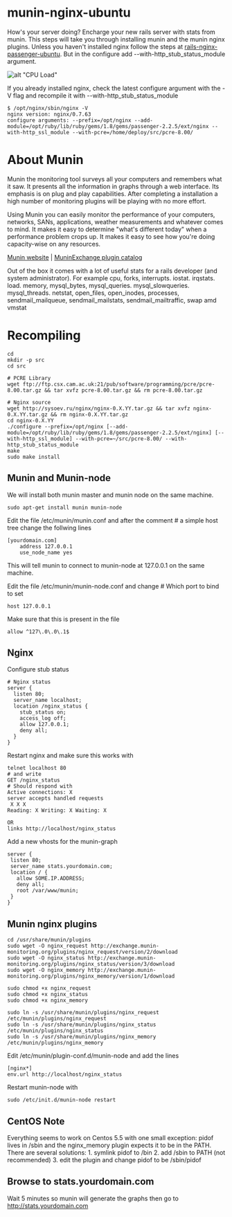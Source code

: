 munin-nginx-ubuntu
==================

How's your server doing? Encharge your new rails server with stats from munin. This steps will take you through installing munin and the munin nginx plugins. Unless you haven't installed nginx follow the steps at [rails-nginx-passenger-ubuntu](http://github.com/jnstq/rails-nginx-passenger-ubuntu). But in the configure add --with-http_stub_status_module argument.

![alt "CPU Load"](http://blogs.amd.co.at/robe/2008/12/21/muninstats/mirror.inode.at-cpu-week.png)

If you already installed nginx, check the latest configure argument with the -V flag and recompile it with --with-http_stub_status_module
    
    $ /opt/nginx/sbin/nginx -V
    nginx version: nginx/0.7.63
    configure arguments: --prefix=/opt/nginx --add-module=/opt/ruby/lib/ruby/gems/1.8/gems/passenger-2.2.5/ext/nginx --with-http_ssl_module --with-pcre=/home/deploy/src/pcre-8.00/
    
About Munin
===========

Munin the monitoring tool surveys all your computers and remembers what it saw. It presents all the information in graphs through a web interface. Its emphasis is on plug and play capabilities. After completing a installation a high number of monitoring plugins will be playing with no more effort.

Using Munin you can easily monitor the performance of your computers, networks, SANs, applications, weather measurements and whatever comes to mind. It makes it easy to determine "what's different today" when a performance problem crops up. It makes it easy to see how you're doing capacity-wise on any resources.

[Munin website](http://munin-monitoring.org/) | [MuninExchange plugin catalog](http://exchange.munin-monitoring.org/plugins/nginx_memory/version/1/download)

Out of the box it comes with a lot of useful stats for a rails developer (and system administrator). For example cpu, forks, interrupts. iostat. irqstats. load. memory, mysql_bytes, mysql_queries. mysql_slowqueries. mysql_threads. netstat, open_files, open_inodes, processes, sendmail_mailqueue, sendmail_mailstats, sendmail_mailtraffic, swap amd vmstat

Recompiling
===========
    
    cd
    mkdir -p src
    cd src
    
    # PCRE Library
    wget ftp://ftp.csx.cam.ac.uk:21/pub/software/programming/pcre/pcre-8.00.tar.gz && tar xvfz pcre-8.00.tar.gz && rm pcre-8.00.tar.gz
    
    # Nginx source
    wget http://sysoev.ru/nginx/nginx-0.X.YY.tar.gz && tar xvfz nginx-0.X.YY.tar.gz && rm nginx-0.X.YY.tar.gz
    cd nginx-0.X.YY
    ./configure --prefix=/opt/nginx [--add-module=/opt/ruby/lib/ruby/gems/1.8/gems/passenger-2.2.5/ext/nginx] [--with-http_ssl_module] --with-pcre=~/src/pcre-8.00/ --with-http_stub_status_module
    make
    sudo make install
    
    
Munin and Munin-node
--------------------

We will install both munin master and munin node on the same machine.

    sudo apt-get install munin munin-node
    
Edit the file /etc/munin/munin.conf and after the comment # a simple host tree change the follwing lines

    [yourdomain.com]
        address 127.0.0.1
        use_node_name yes

This will tell munin to connect to munin-node at 127.0.0.1 on the same machine.

Edit the file /etc/munin/munin-node.conf and change # Which port to bind to set

    host 127.0.0.1
    
Make sure that this is present in the file 

    allow ^127\.0\.0\.1$
    
    
Nginx
-----

Configure stub status

    # Nginx status
    server {
      listen 80;
      server_name localhost;
      location /nginx_status {
        stub_status on;
        access_log off;
        allow 127.0.0.1;
        deny all;
      }   
    }
    
Restart nginx and make sure this works with
    
    telnet localhost 80
    # and write
    GET /nginx_status
    # Should respond with
    Active connections: X 
    server accepts handled requests
     X X X
    Reading: X Writing: X Waiting: X 
    
    OR
    links http://localhost/nginx_status
    
    
Add a new vhosts for the munin-graph

    server {
     listen 80;
     server_name stats.yourdomain.com;
     location / {
       allow SOME.IP.ADDRESS;
       deny all;
       root /var/www/munin;
     }
    }
    
Munin nginx plugins
-------------------

    cd /usr/share/munin/plugins
    sudo wget -O nginx_request http://exchange.munin-monitoring.org/plugins/nginx_request/version/2/download
    sudo wget -O nginx_status http://exchange.munin-monitoring.org/plugins/nginx_status/version/3/download
    sudo wget -O nginx_memory http://exchange.munin-monitoring.org/plugins/nginx_memory/version/1/download  
    
    sudo chmod +x nginx_request
    sudo chmod +x nginx_status
    sudo chmod +x nginx_memory    
    
    sudo ln -s /usr/share/munin/plugins/nginx_request /etc/munin/plugins/nginx_request
    sudo ln -s /usr/share/munin/plugins/nginx_status /etc/munin/plugins/nginx_status
    sudo ln -s /usr/share/munin/plugins/nginx_memory /etc/munin/plugins/nginx_memory
    

Edit /etc/munin/plugin-conf.d/munin-node and add the lines

    [nginx*]
    env.url http://localhost/nginx_status
    
Restart munin-node with
    
    sudo /etc/init.d/munin-node restart

CentOS Note
------------------
Everything seems to work on Centos 5.5 with one small exception: pidof lives in /sbin and the nginx_memory plugin expects it to be in the PATH. 
There are several solutions:
    1. symlink pidof to /bin
    2. add /sbin to PATH (not recommended)
    3. edit the plugin and change pidof to be /sbin/pidof    
    

Browse to stats.yourdomain.com
----------------------------------

Wait 5 minutes so munin will generate the graphs then go to http://stats.yourdomain.com


    
    
    